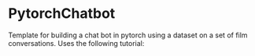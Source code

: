 # PytorchChatbot
Template for building a chat bot in pytorch using a dataset on a set of film conversations. Uses the following tutorial:
